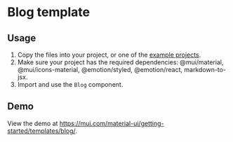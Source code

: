 # Blog template

## Usage

<!-- #default-branch-switch -->

1. Copy the files into your project, or one of the [example projects](https://github.com/mui/material-ui/tree/master/examples).
2. Make sure your project has the required dependencies: @mui/material, @mui/icons-material, @emotion/styled, @emotion/react, markdown-to-jsx.
3. Import and use the `Blog` component.

## Demo

<!-- #default-branch-switch -->

View the demo at https://mui.com/material-ui/getting-started/templates/blog/.
